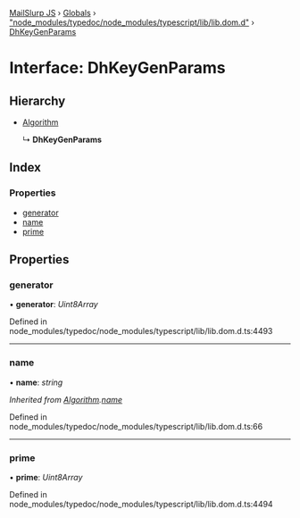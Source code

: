 [MailSlurp JS](../README.md) › [Globals](../globals.md) › ["node_modules/typedoc/node_modules/typescript/lib/lib.dom.d"](../modules/_node_modules_typedoc_node_modules_typescript_lib_lib_dom_d_.md) › [DhKeyGenParams](_node_modules_typedoc_node_modules_typescript_lib_lib_dom_d_.dhkeygenparams.md)

# Interface: DhKeyGenParams

## Hierarchy

* [Algorithm](_node_modules_typedoc_node_modules_typescript_lib_lib_dom_d_.algorithm.md)

  ↳ **DhKeyGenParams**

## Index

### Properties

* [generator](_node_modules_typedoc_node_modules_typescript_lib_lib_dom_d_.dhkeygenparams.md#generator)
* [name](_node_modules_typedoc_node_modules_typescript_lib_lib_dom_d_.dhkeygenparams.md#name)
* [prime](_node_modules_typedoc_node_modules_typescript_lib_lib_dom_d_.dhkeygenparams.md#prime)

## Properties

###  generator

• **generator**: *Uint8Array*

Defined in node_modules/typedoc/node_modules/typescript/lib/lib.dom.d.ts:4493

___

###  name

• **name**: *string*

*Inherited from [Algorithm](_node_modules_typedoc_node_modules_typescript_lib_lib_dom_d_.algorithm.md).[name](_node_modules_typedoc_node_modules_typescript_lib_lib_dom_d_.algorithm.md#name)*

Defined in node_modules/typedoc/node_modules/typescript/lib/lib.dom.d.ts:66

___

###  prime

• **prime**: *Uint8Array*

Defined in node_modules/typedoc/node_modules/typescript/lib/lib.dom.d.ts:4494
